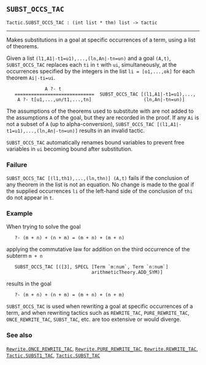 ## `SUBST_OCCS_TAC`

``` hol4
Tactic.SUBST_OCCS_TAC : (int list * thm) list -> tactic
```

------------------------------------------------------------------------

Makes substitutions in a goal at specific occurrences of a term, using a
list of theorems.

Given a list `(l1,A1|-t1=u1),...,(ln,An|-tn=un)` and a goal `(A,t)`,
`SUBST_OCCS_TAC` replaces each `ti` in `t` with `ui`, simultaneously, at
the occurrences specified by the integers in the list `li = [o1,...,ok]`
for each theorem `Ai|-ti=ui`.

``` hol4
              A ?- t
   =============================  SUBST_OCCS_TAC [(l1,A1|-t1=u1),...,
    A ?- t[u1,...,un/t1,...,tn]                   (ln,An|-tn=un)]
```

The assumptions of the theorems used to substitute with are not added to
the assumptions `A` of the goal, but they are recorded in the proof. If
any `Ai` is not a subset of `A` (up to alpha-conversion),
`SUBST_OCCS_TAC [(l1,A1|-t1=u1),...,(ln,An|-tn=un)]` results in an
invalid tactic.

`SUBST_OCCS_TAC` automatically renames bound variables to prevent free
variables in `ui` becoming bound after substitution.

### Failure

`SUBST_OCCS_TAC [(l1,th1),...,(ln,thn)] (A,t)` fails if the conclusion
of any theorem in the list is not an equation. No change is made to the
goal if the supplied occurrences `li` of the left-hand side of the
conclusion of `thi` do not appear in `t`.

### Example

When trying to solve the goal

``` hol4
   ?- (m + n) + (n + m) = (m + n) + (m + n)
```

applying the commutative law for addition on the third occurrence of the
subterm `m + n`

``` hol4
   SUBST_OCCS_TAC [([3], SPECL [Term `m:num`, Term `n:num`]
                               arithmeticTheory.ADD_SYM)]
```

results in the goal

``` hol4
   ?- (m + n) + (n + m) = (m + n) + (n + m)
```

`SUBST_OCCS_TAC` is used when rewriting a goal at specific occurrences
of a term, and when rewriting tactics such as `REWRITE_TAC`,
`PURE_REWRITE_TAC`, `ONCE_REWRITE_TAC`, `SUBST_TAC`, etc. are too
extensive or would diverge.

### See also

[`Rewrite.ONCE_REWRITE_TAC`](#Rewrite.ONCE_REWRITE_TAC),
[`Rewrite.PURE_REWRITE_TAC`](#Rewrite.PURE_REWRITE_TAC),
[`Rewrite.REWRITE_TAC`](#Rewrite.REWRITE_TAC),
[`Tactic.SUBST1_TAC`](#Tactic.SUBST1_TAC),
[`Tactic.SUBST_TAC`](#Tactic.SUBST_TAC)
